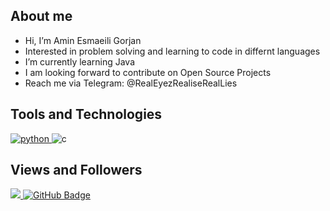 ## About me

- Hi, I’m Amin Esmaeili Gorjan
- Interested in problem solving and learning to code in differnt languages
- I’m currently learning Java
- I am looking forward to contribute on Open Source Projects
- Reach me via Telegram: @RealEyezRealiseRealLies

## Tools and Technologies

</a> <a href="https://www.python.org" target="_blank"> <img src="https://img.shields.io/badge/Python-FFD43B?style=for-the-badge&logo=python&logoColor=darkgreen" alt="python"/> </a> <a target="_blank"> <img src="https://img.shields.io/badge/C%20Programming-FFD43B?style=for-the-badge&logo=C&color=blue&logoColor=lightblue" alt="c"/>

## Views and Followers
  
<a href="https://github.com/Meghna-DAS/github-profile-views-counter">
    <img src="https://komarev.com/ghpvc/?username=Aminesmaeili79">
</a>
<a href="https://github.com/aminesmaeili79?tab=followers"><img src="https://img.shields.io/github/followers/aminesmaeili79?label=Followers&style=social" alt="GitHub Badge"></a>
 
<!---
Aminesmaeili79/Aminesmaeili79 is a ✨ special ✨ repository because its `README.md` (this file) appears on your GitHub profile.
You can click the Preview link to take a look at your changes.
--->
